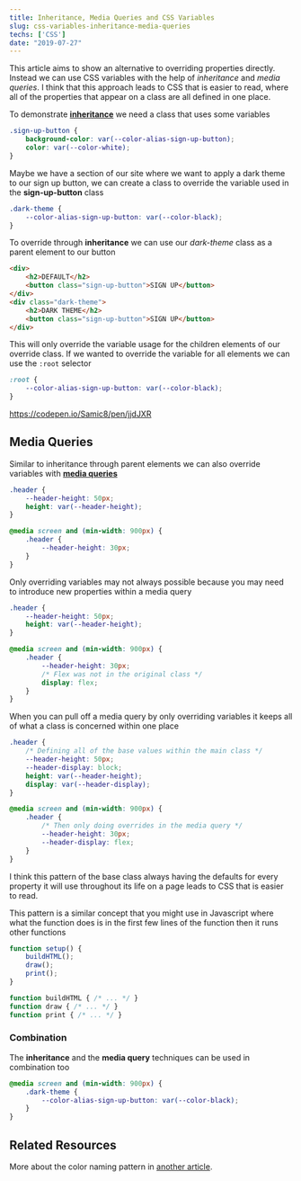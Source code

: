 ```yaml
---
title: Inheritance, Media Queries and CSS Variables
slug: css-variables-inheritance-media-queries
techs: ['CSS']
date: "2019-07-27"
---
```


This article aims to show an alternative to overriding properties directly. Instead we can use CSS variables with the help of *inheritance* and *media queries*. I think that this approach leads to CSS that is easier to read, where all of the properties that appear on a class are all defined in one place.

To demonstrate [**inheritance**](https://developer.mozilla.org/en-US/docs/Web/CSS/Using_CSS_custom_properties#Inheritance_of_custom_properties) we need a class that uses some variables 
```css
.sign-up-button {
    background-color: var(--color-alias-sign-up-button);
    color: var(--color-white);
}
```

Maybe we have a section of our site where we want to apply a dark theme to our sign up button, we can create a class to override the variable used in the **sign-up-button** class

```css
.dark-theme {
    --color-alias-sign-up-button: var(--color-black);
}
```

To override through **inheritance** we can use our *dark-theme* class as a parent element to our button

```html
<div>
    <h2>DEFAULT</h2>
    <button class="sign-up-button">SIGN UP</button>
</div>
<div class="dark-theme">
    <h2>DARK THEME</h2>
    <button class="sign-up-button">SIGN UP</button>
</div>
```
This will only override the variable usage for the children elements of our override class. If we wanted to override the variable for all elements we can use the `:root` selector
```css
:root {
    --color-alias-sign-up-button: var(--color-black);
}
```
https://codepen.io/Samic8/pen/jjdJXR


## Media Queries 

Similar to inheritance through parent elements we can also override variables with [**media queries**](https://developer.mozilla.org/en-US/docs/Web/CSS/Media_Queries/Using_media_queries)

```css
.header {
    --header-height: 50px;
    height: var(--header-height);
}

@media screen and (min-width: 900px) {
    .header {
        --header-height: 30px;
    }
}
```

Only overriding variables may not always possible because you may need to introduce new properties within a media query
```css
.header {
    --header-height: 50px;
    height: var(--header-height);
}

@media screen and (min-width: 900px) {
    .header {
        --header-height: 30px;
        /* Flex was not in the original class */
        display: flex;
    }
}
```

When you can pull off a media query by only overriding variables it keeps all of what a class is concerned within one place

```css
.header {
    /* Defining all of the base values within the main class */
    --header-height: 50px;
    --header-display: block;
    height: var(--header-height);
    display: var(--header-display);
}

@media screen and (min-width: 900px) {
    .header {
        /* Then only doing overrides in the media query */
        --header-height: 30px;
        --header-display: flex;
    }
}
```

I think this pattern of the base class always having the defaults for every property it will use throughout its life on a page leads to CSS that is easier to read.

This pattern is a similar concept that you might use in Javascript where what the function does is in the first few lines of the function then it runs other functions

```js
function setup() {
    buildHTML();
    draw();
    print();
}

function buildHTML { /* ... */ }
function draw { /* ... */ }
function print { /* ... */ }
```

### Combination
The **inheritance** and the **media query** techniques can be used in combination too

```css
@media screen and (min-width: 900px) {
    .dark-theme {
        --color-alias-sign-up-button: var(--color-black);
    }
}
```

## Related Resources
More about the color naming pattern in [another article](./color-system).